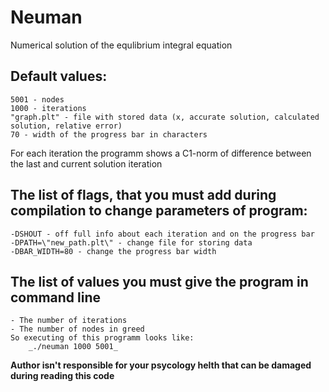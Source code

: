 # Neuman
Numerical solution of the equlibrium integral equation

## Default values:
    5001 - nodes
    1000 - iterations
    "graph.plt" - file with stored data (x, accurate solution, calculated solution, relative error)
    70 - width of the progress bar in characters
 For each iteration the programm shows a C1-norm of difference between the last and current solution iteration
    
## The list of flags, that you must add during compilation to change parameters of program:
    -DSHOUT - off full info about each iteration and on the progress bar
    -DPATH=\"new_path.plt\" - change file for storing data
    -DBAR_WIDTH=80 - change the progress bar width
    
## The list of values you must give the program in command line
    - The number of iterations
    - The number of nodes in greed
    So executing of this programm looks like:
        _./neuman 1000 5001_
    
**Author isn't responsible for your psycology helth that can be damaged during reading this code**
